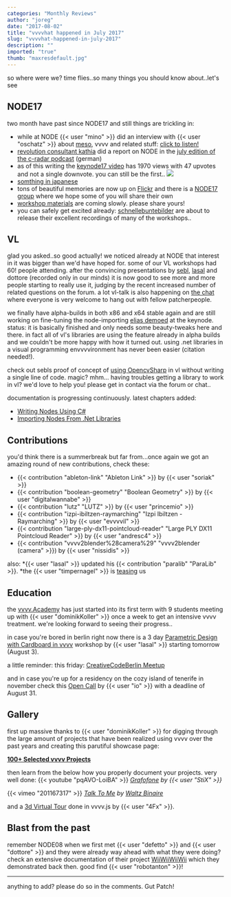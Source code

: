 ```yaml
---
categories: "Monthly Reviews"
author: "joreg"
date: "2017-08-02"
title: "vvvvhat happened in July 2017"
slug: "vvvvhat-happened-in-july-2017"
description: ""
imported: "true"
thumb: "maxresdefault.jpg"
---
```



so where were we? time flies..so many things you should know about..let's see

## NODE17

two month have past since NODE17 and still things are trickling in:
- while at NODE {{< user "mino" >}} did an interview with {{< user "oschatz" >}} about [meso](https://vvvv.org/businesses/meso), vvvv and related stuff: [click to listen!](https://soundcloud.com/takramcast/sebastian-oschatz)
- [revolution consultant kathia](https://youtu.be/BKHbEWaHjcw?t=4096) did a report on NODE in the  [july edition of the c-radar podcast](https://www.c-radar.de/2017/07/c-radar-juli-2017-zwei-berichte-vom-g20-in-hh-node-forum-ccc-regiotreff-grundrechte-demo-in-berlin/) (german)
- as of this writing the [keynode17 video](https://www.youtube.com/watch?v=BKHbEWaHjcw) has 1970 views with 47 upvotes and not a single downvote. you can still be the first..
![](maxresdefault.jpg) 
- [somthing in japanese](http://peatix.com/event/284326)
- tons of beautiful memories are now up on [Flickr](https://www.flickr.com/photos/node-forum/albums) and there is a [NODE17 group](https://www.flickr.com/groups/3902188@N22/) where we hope some of you will share their own
- [workshop materials](/blog/2017/node17-workshop-material) are coming slowly. please share yours!
- you can safely get excited already: [schnellebuntebilder](https://vvvv.org/businesses/schnellebuntebilder) are about to release their excellent recordings of many of the workshops..

## VL

glad you asked..so good actually! we noticed already at NODE that interest in it was bigger than we'd have hoped for. some of our VL workshops had 60! people attending. after the convincing presentations by [sebl](https://youtu.be/BKHbEWaHjcw?t=9793), [lasal](https://youtu.be/BKHbEWaHjcw?t=11116) and dottore (recorded only in our minds) it is now good to see more and more people starting to really use it, judging by the recent increased number of related questions on the forum. a lot vl-talk is also happening on [the chat](https://riot.im/app/#/room/#vvvv:matrix.org) where everyone is very welcome to hang out with fellow patcherpeople.

we finally have alpha-builds in both x86 and x64 stable again and are still working on fine-tuning the node-importing [elias demoed](https://youtu.be/BKHbEWaHjcw?t=11703) at the keynode. status: it is basically finished and only needs some beauty-tweaks here and there. in fact all of vl's libraries are using the feature already in alpha builds and we couldn't be more happy with how it turned out. using .net libraries in a visual programming envvvvironment has never been easier (citation needed!).

check out sebls proof of concept of [using OpencvSharp](https://github.com/sebllll/VL.Opencvsharp) in vl without writing a single line of code. magic? mhm... having troubles getting a library to work in vl? we'd love to help you! please get in contact via the forum or chat..

documentation is progressing continuously. latest chapters added: 
* [Writing Nodes Using C#](https://vvvv.gitbooks.io/the-gray-book/content/en/reference/libraries/writing-nodes.html)
* [Importing Nodes From .Net Libraries](https://vvvv.gitbooks.io/the-gray-book/content/en/reference/libraries/importing_nodes.html)

## Contributions

you'd think there is a summerbreak but far from...once again we got an amazing round of new contributions, check these:
* {{< contribution "ableton-link" "Ableton Link" >}} by {{< user "soriak" >}}
* {{< contribution "boolean-geometry" "Boolean Geometry" >}} by {{< user "digitalwannabe" >}}
* {{< contribution "lutz" "LUTZ" >}} by {{< user "princemio" >}}
* {{< contribution "izpi-ibiltzen-raymarching" "Izpi Ibiltzen - Raymarching" >}} by {{< user "evvvvil" >}}
* {{< contribution "large-ply-dx11-pointcloud-reader" "Large PLY DX11 Pointcloud Reader" >}} by {{< user "andresc4" >}}
* {{< contribution "vvvv2blender%28camera%29" "vvvv2blender (camera" >}}) by {{< user "nissidis" >}}

also:
*{{< user "lasal" >}} updated his {{< contribution "paralib" "ParaLib" >}}.
*the {{< user "timpernagel" >}} is [teasing](https://www.instagram.com/p/BWaqwbwBNQd/) us

## Education

the [vvvv.Academy](http://vvvv.academy/) has just started into its first term with 9 students meeting up with {{< user "dominikKoller" >}} once a week to get an intensive vvvv treatment. we're looking forward to seeing their progress..

in case you're bored in berlin right now there is a 3 day [Parametric Design with Cardboard in vvvv](/blog/2017/parametric-design-with-cardboard-in-vvvv) workshop by {{< user "lasal" >}} starting tomorrow (August 3).

a little reminder: this friday: [CreativeCodeBerlin Meetup](https://www.meetup.com/de-DE/creativeCodeBerlin/)

and in case you're up for a residency on the cozy island of tenerife in november check this [Open Call](https://discourse.vvvv.org/t/residency-in-tenerife-spain-november-2017-open-call/15382) by {{< user "io" >}} with a deadline of August 31.

## Gallery

first up massive thanks to {{< user "dominikKoller" >}} for digging through the large amount of projects that have been realized using vvvv over the past years and creating this parutiful showcase page:

**[100+ Selected vvvv Projects](http://vvvv.academy/showcase.html)**

then learn from the below how you properly document your projects. very well done:
{{< youtube "pqAVO-LoiBA" >}}
*[Grafofone](https://medium.com/boris-vitazek/sonifying-experimental-visual-scores-with-computer-vision-febf8c32d62d) by {{< user "StiX" >}}*

{{< vimeo "201167317" >}}
*[Talk To Me](http://waltzbinaire.com/work/talktome/) by [Waltz Binaire](http://waltzbinaire.com)*

and a [3d Virtual Tour](https://discourse.vvvv.org/t/my-vvvv-js-project-a-3d-virtual-tour/15384) done in vvvv.js by {{< user "4Fx" >}}.

## Blast from the past

remember NODE08 when we first met {{< user "defetto" >}} and {{< user "dottore" >}} and they were already way ahead with what they were doing? check an extensive documentation of their project [WiiWiiWiiWii](http://de.posi.to/wiiwiiwiiwii/) which they demonstrated back then. good find {{< user "robotanton" >}}!

---

anything to add? please do so in the comments.
Gut Patch!
